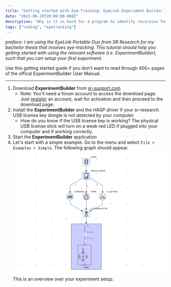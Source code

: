 ```yaml
---
title: "Getting started with Eye-Tracking: EyeLink Experiment Builder Introduction"
date: "2022-06-29T20:00:00.000Z"
description: "Why is it so hard for a program to identify recursive functions? Let's find a solution to detect recursive functions without the need of executing them on import."
tags: ["coding", "eyetracking"]
---
```

_preface: I am using the EyeLink Portable Duo from SR Research for my bachelor thesis that involves eye-tracking. This tutorial should help you getting started with using the relevant software (i.e. ExperimentBuilder), such that you can setup your first experiment._

Use this getting started guide if you don't want to read through 400+ pages of the offical ExperimentBuilder User Manual.

---

1. Download **ExperimentBuilder** from [sr-support.com](https://www.sr-support.com/thread-1.html)
    - Note: You'll need a forum account to access the download page. Just [register](https://www.sr-support.com/member.php?action=register) an account, wait for activation and then proceed to the download page.
2. Install the **ExperimentBuilder** and the *HASP driver* if your sr-research USB license key dongle is not detected by your computer. 
    - How do you know if the USB license key is working? The physical USB license stick will turn on a weak red LED if plugged into your computer and if working correctly.
3. Start the **ExperimentBuilder** application
4. Let's start with a simple example. Go to the menu and select `File > Examples > Simple`. The following graph should appear.
![](sr-research-experiment-builder-graph-overview.png)
This is an overview over your experiment setup. 
